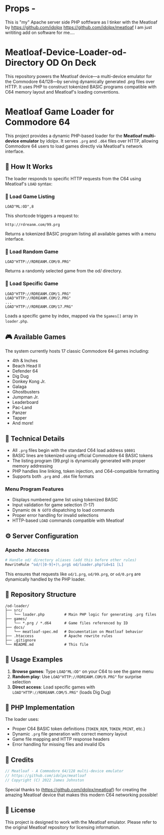 # Props - 
This is "my" Apache server side PHP softfware as I tinker with the Meatloaf by https://github.com/idolpx  https://github.com/idolpx/meatloaf I am just writiting add on software for me....  

# Meatloaf-Device-Loader-od-Directory  OD On Deck 
This repository powers the Meatloaf device—a multi-device emulator for the Commodore 64/128—by serving dynamically generated .prg files over HTTP. It uses PHP to construct tokenized BASIC programs compatible with C64 memory layout and Meatloaf's loading conventions.

#  Meatloaf Game Loader for Commodore 64

This project provides a dynamic PHP-based loader for the **Meatloaf multi-device emulator** by idolpx. It serves `.prg` and `.d64` files over HTTP, allowing Commodore 64 users to load games directly via Meatloaf's network interface.

## 📡 How It Works

The loader responds to specific HTTP requests from the C64 using Meatloaf's `LOAD` syntax:

### 🔹 Load Game Listing
```basic
LOAD"ML:OD",8
```

This shortcode triggers a request to:
```
http://rdreanm.com/99.prg
```
Returns a tokenized BASIC program listing all available games with a menu interface.

### 🔹 Load Random Game
```basic
LOAD"HTTP://RDREANM.COM/0.PRG"
```
Returns a randomly selected game from the od/ directory.

### 🔹 Load Specific Game
```basic
LOAD"HTTP://RDREANM.COM/1.PRG"
LOAD"HTTP://RDREANM.COM/2.PRG"
...
LOAD"HTTP://RDREANM.COM/17.PRG"
```
Loads a specific game by index, mapped via the `$games[]` array in `loader.php`.

## 🎮 Available Games

The system currently hosts 17 classic Commodore 64 games including:
- 4th & Inches
- Beach Head II
- Defender 64
- Dig Dug
- Donkey Kong Jr.
- Galaga
- Ghostbusters
- Jumpman Jr.
- Leaderboard
- Pac-Land
- Panzer
- Tapper
- And more!

## 🧠 Technical Details

- All `.prg` files begin with the standard C64 load address `$0801`
- BASIC lines are tokenized using official Commodore 64 BASIC tokens
- The listing program (99.prg) is dynamically generated with proper memory addressing
- PHP handles line linking, token injection, and C64-compatible formatting
- Supports both `.prg` and `.d64` file formats

### Menu Program Features
- Displays numbered game list using tokenized BASIC
- Input validation for game selection (1-17)
- Dynamic `ON N GOTO` dispatching to load commands
- Proper error handling for invalid selections
- HTTP-based `LOAD` commands compatible with Meatloaf

## ⚙️ Server Configuration

### Apache .htaccess
```apache
# Handle od/ directory aliases (add this before other rules)
RewriteRule ^od/([0-9]+)\.prg$ od/loader.php?id=$1 [L]
```

This ensures that requests like `od/1.prg`, `od/99.prg`, or `od/0.prg` are dynamically handled by the PHP loader.

## 📁 Repository Structure
```
/od-loader/
├── src/
│   └── loader.php         # Main PHP logic for generating .prg files
├── games/
│   └── *.prg / *.d64      # Game files referenced by ID
├── docs/
│   └── meatloaf-spec.md   # Documentation on Meatloaf behavior
├── .htaccess              # Apache rewrite rules
├── .gitignore
└── README.md              # This file
```

## 🚀 Usage Examples

1. **Browse games**: Type `LOAD"ML:OD"` on your C64 to see the game menu
2. **Random play**: Use `LOAD"HTTP://RDREANM.COM/0.PRG"` for surprise selection
3. **Direct access**: Load specific games with `LOAD"HTTP://RDREANM.COM/5.PRG"` (loads Dig Dug)

## 🔧 PHP Implementation

The loader uses:
- Proper C64 BASIC token definitions (`TOKEN_REM`, `TOKEN_PRINT`, etc.)
- Dynamic `.prg` file generation with correct memory layout
- Game file mapping and HTTP response headers
- Error handling for missing files and invalid IDs

## 🙌 Credits

```php
// Meatloaf - A Commodore 64/128 multi-device emulator
// https://github.com/idolpx/meatloaf
// Copyright (C) 2022 James Johnston
```

Special thanks to (https://github.com/idolpx/meatloaf) for creating the amazing Meatloaf device that makes this modern C64 networking possible!

## 📝 License

This project is designed to work with the Meatloaf emulator. Please refer to the original Meatloaf repository for licensing information.
